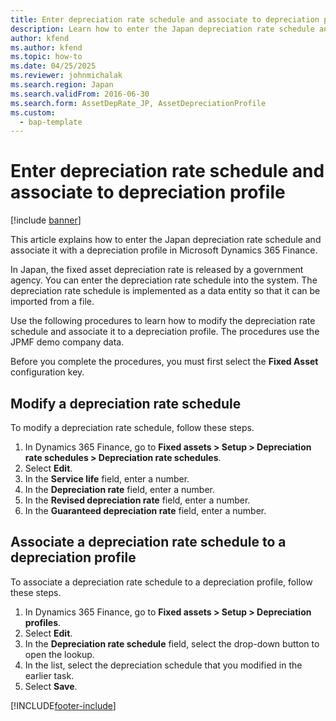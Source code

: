 ```yaml
---
title: Enter depreciation rate schedule and associate to depreciation profile
description: Learn how to enter the Japan depreciation rate schedule and associate it with a depreciation profile in Microsoft Dynamics 365 Finance.
author: kfend
ms.author: kfend
ms.topic: how-to
ms.date: 04/25/2025
ms.reviewer: johnmichalak
ms.search.region: Japan
ms.search.validFrom: 2016-06-30
ms.search.form: AssetDepRate_JP, AssetDepreciationProfile
ms.custom: 
  - bap-template
---
```


# Enter depreciation rate schedule and associate to depreciation profile

[!include [banner](../../includes/banner.md)]

This article explains how to enter the Japan depreciation rate schedule and associate it with a depreciation profile in Microsoft Dynamics 365 Finance.

In Japan, the fixed asset depreciation rate is released by a government agency. You can enter the depreciation rate schedule into the system. The depreciation rate schedule is implemented as a data entity so that it can be imported from a file. 

Use the following procedures to learn how to modify the depreciation rate schedule and associate it to a depreciation profile. The procedures use the JPMF demo company data.

Before you complete the procedures, you must first select the **Fixed Asset** configuration key.

## Modify a depreciation rate schedule

To modify a depreciation rate schedule, follow these steps.

1. In Dynamics 365 Finance, go to **Fixed assets \> Setup \> Depreciation rate schedules \> Depreciation rate schedules**.
1. Select **Edit**.
1. In the **Service life** field, enter a number.
1. In the **Depreciation rate** field, enter a number.
1. In the **Revised depreciation rate** field, enter a number.
1. In the **Guaranteed depreciation rate** field, enter a number.

## Associate a depreciation rate schedule to a depreciation profile

To associate a depreciation rate schedule to a depreciation profile, follow these steps.

1. In Dynamics 365 Finance, go to **Fixed assets \> Setup \> Depreciation profiles**.
1. Select **Edit**.
1. In the **Depreciation rate schedule** field, select the drop-down button to open the lookup.
1. In the list, select the depreciation schedule that you modified in the earlier task.  
1. Select **Save**.



[!INCLUDE[footer-include](../../../includes/footer-banner.md)]
